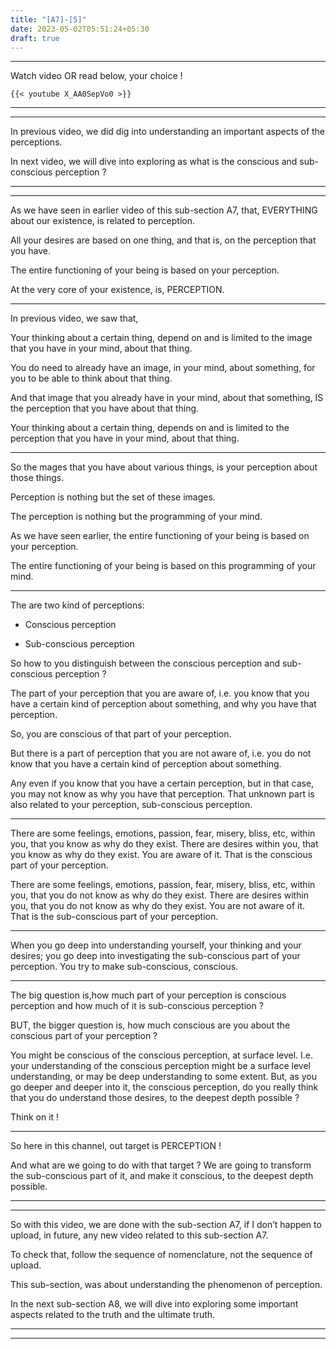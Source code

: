 ```yaml
---
title: "[A7]-[5]"
date: 2023-05-02T05:51:24+05:30
draft: true
---
```


---

Watch video OR read below, your choice !

```
{{< youtube X_AA0SepVo0 >}}
```

---

---

In previous video, we did dig into understanding an important aspects of the perceptions.

In next video, we will dive into exploring as what is the conscious and sub-conscious perception ?

---

---

As we have seen in earlier video of this sub-section A7, that, EVERYTHING about our existence, is related to perception.

All your desires are based on one thing, and that is, on the perception that you have.

The entire functioning of your being is based on your perception.

At the very core of your existence, is, PERCEPTION.

---

In previous video, we saw that,

Your thinking about a certain thing, depend on and is limited to the image that you have in your mind, about that thing.

You do need to already have an image, in your mind, about something, for you to be able to think about that thing.

And that image that you already have in your mind, about that something, IS the perception that you have about that thing.

Your thinking about a certain thing, depends on and is limited to the perception that you have in your mind, about that thing.

---

So the mages that you have about various things, is your perception about those things.

Perception is nothing but the set of these images.

The perception is nothing but the programming of your mind.

As we have seen earlier, the entire functioning of your being is based on your perception.

The entire functioning of your being is based on this programming of your mind.

---

The are two kind of perceptions:

- Conscious  perception

- Sub-conscious  perception

So how to you distinguish between the conscious perception and sub-conscious perception ?

The part of your perception that you are aware of, i.e. you know that you have a certain kind of perception about something, and why you have that perception.

So, you are conscious of that part of your perception.

But there is a part of perception that you are not aware of, i.e. you do not know  that you have a certain kind of perception about something.

Any even if you know that you have a certain perception, but in that case, you may not know as why you have that perception. That unknown part is also related to your perception, sub-conscious perception.

---

There are some feelings, emotions, passion, fear, misery, bliss, etc, within you, that you know as why do they exist. There are desires within you, that you know as why do they exist. You are aware of it. That is the conscious part of your perception.

There are some feelings, emotions, passion, fear, misery, bliss, etc, within you, that you do not know as why do they exist. There are desires within you, that you do not know as why do they exist. You are not aware of it. That is the sub-conscious part of your perception.

---

When you go deep into understanding yourself, your thinking and your desires; you go deep into investigating the sub-conscious part of your perception. You try to make sub-conscious, conscious.

---

The big question is,how much part of your perception is conscious perception and how much of it is sub-conscious perception ?

BUT, the bigger question is, how much conscious are you about the conscious part of your perception ?

You might be conscious of the conscious perception, at surface level. I.e. your understanding of the conscious perception might be a surface level understanding, or may be deep understanding to some extent. But, as you go deeper and deeper into it, the conscious perception, do you really think that you do understand those desires, to the deepest depth possible ?

Think on it !

---

So here in this channel, out target is PERCEPTION !

And what are we going to do with that target ? We are going to transform the sub-conscious part of it, and make it conscious, to the deepest depth possible.

---

---

So with this video, we are done with the sub-section A7, if I don’t happen to upload, in future, any new video related to this sub-section A7. 

To check that, follow the sequence of nomenclature, not the sequence of upload.

This sub-section, was about understanding the phenomenon of perception.

In the next sub-section A8, we will dive into exploring some important aspects related to the truth and the ultimate truth.

---

---
